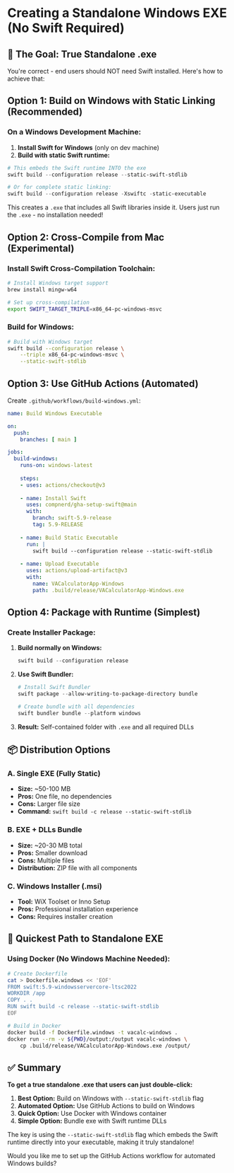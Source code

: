 # Creating a Standalone Windows EXE (No Swift Required)

## 🎯 The Goal: True Standalone .exe

You're correct - end users should NOT need Swift installed. Here's how to achieve that:

## Option 1: Build on Windows with Static Linking (Recommended)

### On a Windows Development Machine:

1. **Install Swift for Windows** (only on dev machine)
2. **Build with static Swift runtime:**

```powershell
# This embeds the Swift runtime INTO the exe
swift build --configuration release --static-swift-stdlib

# Or for complete static linking:
swift build --configuration release -Xswiftc -static-executable
```

This creates a `.exe` that includes all Swift libraries inside it. Users just run the `.exe` - no installation needed!

## Option 2: Cross-Compile from Mac (Experimental)

### Install Swift Cross-Compilation Toolchain:

```bash
# Install Windows target support
brew install mingw-w64

# Set up cross-compilation
export SWIFT_TARGET_TRIPLE=x86_64-pc-windows-msvc
```

### Build for Windows:

```bash
# Build with Windows target
swift build --configuration release \
    --triple x86_64-pc-windows-msvc \
    --static-swift-stdlib
```

## Option 3: Use GitHub Actions (Automated)

Create `.github/workflows/build-windows.yml`:

```yaml
name: Build Windows Executable

on:
  push:
    branches: [ main ]

jobs:
  build-windows:
    runs-on: windows-latest
    
    steps:
    - uses: actions/checkout@v3
    
    - name: Install Swift
      uses: compnerd/gha-setup-swift@main
      with:
        branch: swift-5.9-release
        tag: 5.9-RELEASE
    
    - name: Build Static Executable
      run: |
        swift build --configuration release --static-swift-stdlib
        
    - name: Upload Executable
      uses: actions/upload-artifact@v3
      with:
        name: VACalculatorApp-Windows
        path: .build/release/VACalculatorApp-Windows.exe
```

## Option 4: Package with Runtime (Simplest)

### Create Installer Package:

1. **Build normally on Windows:**
   ```powershell
   swift build --configuration release
   ```

2. **Use Swift Bundler:**
   ```powershell
   # Install Swift Bundler
   swift package --allow-writing-to-package-directory bundle
   
   # Create bundle with all dependencies
   swift bundler bundle --platform windows
   ```

3. **Result:** Self-contained folder with `.exe` and all required DLLs

## 📦 Distribution Options

### A. Single EXE (Fully Static)
- **Size:** ~50-100 MB
- **Pros:** One file, no dependencies
- **Cons:** Larger file size
- **Command:** `swift build -c release --static-swift-stdlib`

### B. EXE + DLLs Bundle
- **Size:** ~20-30 MB total
- **Pros:** Smaller download
- **Cons:** Multiple files
- **Distribution:** ZIP file with all components

### C. Windows Installer (.msi)
- **Tool:** WiX Toolset or Inno Setup
- **Pros:** Professional installation experience
- **Cons:** Requires installer creation

## 🚀 Quickest Path to Standalone EXE

### Using Docker (No Windows Machine Needed):

```bash
# Create Dockerfile
cat > Dockerfile.windows << 'EOF'
FROM swift:5.9-windowsservercore-ltsc2022
WORKDIR /app
COPY . .
RUN swift build -c release --static-swift-stdlib
EOF

# Build in Docker
docker build -f Dockerfile.windows -t vacalc-windows .
docker run --rm -v ${PWD}/output:/output vacalc-windows \
    cp .build/release/VACalculatorApp-Windows.exe /output/
```

## ✅ Summary

**To get a true standalone .exe that users can just double-click:**

1. **Best Option:** Build on Windows with `--static-swift-stdlib` flag
2. **Automated Option:** Use GitHub Actions to build on Windows
3. **Quick Option:** Use Docker with Windows container
4. **Simple Option:** Bundle exe with Swift runtime DLLs

The key is using the `--static-swift-stdlib` flag which embeds the Swift runtime directly into your executable, making it truly standalone!

Would you like me to set up the GitHub Actions workflow for automated Windows builds?